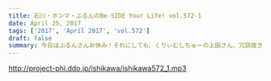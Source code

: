 ```yaml
---
title: 石川・ホンマ・ぶるんのBe-SIDE Your Life! vol.572-1
date: April 25, 2017
tags: ['2017', 'April 2017', 'vol.572']
draft: false
summary: 今日はぶるんさんお休み！それにしても、くりぃむしちゅーの上田さん、冗談抜きにメディア王になっていますね。MIURA
---
```


http://project-phi.ddo.jp/ishikawa/ishikawa572_1.mp3

